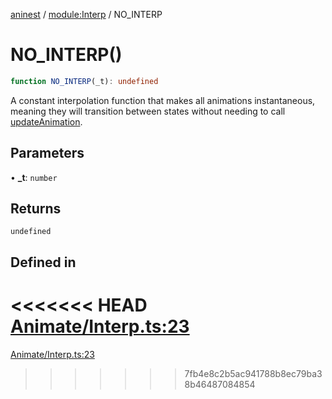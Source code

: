 [aninest](../../index.md) / [module:Interp](../index.md) / NO\_INTERP

# NO\_INTERP()

```ts
function NO_INTERP(_t): undefined
```

A constant interpolation function that makes all animations instantaneous,
meaning they will transition between states without needing to call [updateAnimation](../../Animatable/functions/updateAnimation.md).

## Parameters

• **\_t**: `number`

## Returns

`undefined`

## Defined in

<<<<<<< HEAD
[Animate/Interp.ts:23](https://github.com/zphrs/aninest/tree//core/src/Animate/Interp.ts#L23)
=======
[Animate/Interp.ts:23](https://github.com/zphrs/aninest/blob/37209a6/src/Animate/Interp.ts#L23)
>>>>>>> 7fb4e8c2b5ac941788b8ec79ba38b46487084854
